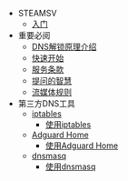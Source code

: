 <!-- _sidebar.md -->
* STEAMSV
  * [入门](README.md)
* 重要必阅
  * [DNS解锁原理介绍](principle.md)
  * [快速开始](quickstart.md)
  * [服务条款](tos.md)
  * [提问的智慧](two.md)
  * [流媒体规则](rule.md)
* 第三方DNS工具
  * [iptables](appdoc/iptablesdoc.md)
    * [使用iptables](example/iptables.md)
  * [Adguard Home](/appdoc/adguardhomedoc.md)
    * [使用Adguard Home](example/adguardhome.md)
  * [dnsmasq](appdoc/dnsmasqdoc.md)
    * [使用dnsmasq](example/dnsmasq.md)